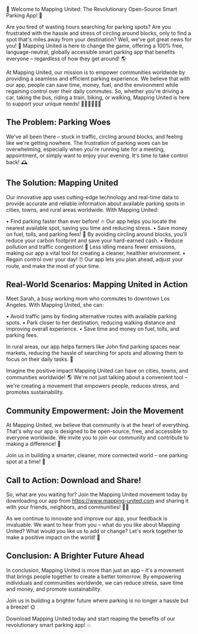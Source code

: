 🎉 Welcome to Mapping United: The Revolutionary Open-Source Smart Parking App! 🚀

Are you tired of wasting hours searching for parking spots? Are you frustrated with the hassle and stress of circling around blocks, only to find a spot that's miles away from your destination? Well, we've got great news for you! 🎉 Mapping United is here to change the game, offering a 100% free, language-neutral, globally accessible smart parking app that benefits everyone – regardless of how they get around! 🌎

At Mapping United, our mission is to empower communities worldwide by providing a seamless and efficient parking experience. We believe that with our app, people can save time, money, fuel, and the environment while regaining control over their daily commutes. So, whether you're driving a car, taking the bus, riding a train, biking, or walking, Mapping United is here to support your unique needs! 🚗🚌🚂🛴️🏃‍♀️

The Problem: Parking Woes
-------------------------

We've all been there – stuck in traffic, circling around blocks, and feeling like we're getting nowhere. The frustration of parking woes can be overwhelming, especially when you're running late for a meeting, appointment, or simply want to enjoy your evening. It's time to take control back! 🕰️

The Solution: Mapping United
---------------------------

Our innovative app uses cutting-edge technology and real-time data to provide accurate and reliable information about available parking spots in cities, towns, and rural areas worldwide. With Mapping United:

• Find parking faster than ever before! 🔥 Our app helps you locate the nearest available spot, saving you time and reducing stress.
• Save money on fuel, tolls, and parking fees! 💸 By avoiding circling around blocks, you'll reduce your carbon footprint and save your hard-earned cash.
• Reduce pollution and traffic congestion! 🌟 Less idling means fewer emissions, making our app a vital tool for creating a cleaner, healthier environment.
• Regain control over your day! ⏰ Our app lets you plan ahead, adjust your route, and make the most of your time.

Real-World Scenarios: Mapping United in Action
------------------------------------------------

Meet Sarah, a busy working mom who commutes to downtown Los Angeles. With Mapping United, she can:

• Avoid traffic jams by finding alternative routes with available parking spots.
• Park closer to her destination, reducing walking distance and improving overall experience.
• Save time and money on fuel, tolls, and parking fees.

In rural areas, our app helps farmers like John find parking spaces near markets, reducing the hassle of searching for spots and allowing them to focus on their daily tasks. 🌾

Imagine the positive impact Mapping United can have on cities, towns, and communities worldwide! 🌎 We're not just talking about a convenient tool – we're creating a movement that empowers people, reduces stress, and promotes sustainability.

Community Empowerment: Join the Movement
-----------------------------------------

At Mapping United, we believe that community is at the heart of everything. That's why our app is designed to be open-source, free, and accessible to everyone worldwide. We invite you to join our community and contribute to making a difference! 🌟

Join us in building a smarter, cleaner, more connected world – one parking spot at a time! 💪

Call to Action: Download and Share!
--------------------------------------

So, what are you waiting for? Join the Mapping United movement today by downloading our app from https://www.mapping-united.com and sharing it with your friends, neighbors, and communities! 📲👫

As we continue to innovate and improve our app, your feedback is invaluable. We want to hear from you – what do you like about Mapping United? What would you like us to add or change? Let's work together to make a positive impact on the world! 💬

Conclusion: A Brighter Future Ahead
--------------------------------------

In conclusion, Mapping United is more than just an app – it's a movement that brings people together to create a better tomorrow. By empowering individuals and communities worldwide, we can reduce stress, save time and money, and promote sustainability.

Join us in building a brighter future where parking is no longer a hassle but a breeze! 🌞

Download Mapping United today and start reaping the benefits of our revolutionary smart parking app! 💥